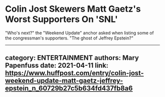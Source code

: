 # Colin Jost Skewers Matt Gaetz's Worst Supporters On 'SNL'

"Who's next?" the "Weekend Update" anchor asked when listing some of the congressman's supporters. "The ghost of Jeffrey Epstein?"

---
category: ENTERTAINMENT
authors: Mary Papenfuss
date: 2021-04-11
link: https://www.huffpost.com/entry/colin-jost-weekend-update-matt-gaetz-jeffrey-epstein_n_60729b27c5b634fd437fb8a6
---
